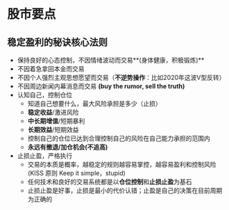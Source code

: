 # 股市要点

## 稳定盈利的秘诀核心法则

+ 保持良好的心态控制，不因情绪波动而交易**(身体健康，积极锻炼)**
+ 不因着急拿回本金而交易
+ 不因个人强烈主观思想愿望而交易（**不逆势操作**：比如2020年这波V型反转）
+ 不因周边新闻内幕消息而交易  **(buy the rumor, sell the truth)**
+ 认知自己，控制仓位
  + 知道自己想要什么，最大风险承担是多少（止损）
  + **稳定收益**/激进风险
  + **中长期增值**/短期暴利
  + **长期效益**/短期效益
  + 控制自己的仓位已达到合理控制自己的风险在自己能力承担的范围内
  + **永远有撤退/加仓机会(不追高)**
+ 止损止盈，严格执行
  + 交易的本质是概率，越稳定的规则越容易掌控，越容易盈利和控制风险(KISS 原则 Keep it simple，stupid)
  + 任何技术和良好的交易系统都是以**仓位控制**和**止损止盈**为基石
  + 止损止盈是好事，止损是最小的代价认错；止盈是自己的决策在目前周期为正确的

